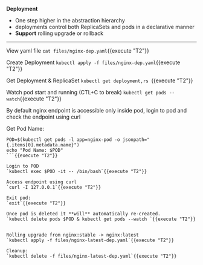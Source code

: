 
<b>Deployment</b>

* One step higher in the abstraction hierarchy
* deployments control both ReplicaSets and pods in a declarative manner
* **Support** rolling upgrade or rollback
---

View yaml file
`cat files/nginx-dep.yaml`{{execute "T2"}}

Create Deployment
`kubectl apply -f files/nginx-dep.yaml`{{execute "T2"}}

Get Deployment & ReplicaSet
`kubectl get deployment,rs `{{execute "T2"}}

Watch pod start and running (CTL+C to break)
`kubectl get pods --watch`{{execute "T2"}}

By default nginx endpoint is accessible only inside pod, login to pod and check the endpoint using curl

Get Pod Name:
```
POD=$(kubectl get pods -l app=nginx-pod -o jsonpath="{.items[0].metadata.name}")
echo "Pod Name: $POD"
```{{execute "T2"}}

Login to POD
`kubectl exec $POD -it -- /bin/bash`{{execute "T2"}}

Access endpoint using curl
`curl -I 127.0.0.1`{{execute "T2"}}

Exit pod:
`exit`{{execute "T2"}}

Once pod is deleted it **will** automatically re-created. 
`kubectl delete pods $POD & kubectl get pods --watch `{{execute "T2"}}


Rolling upgrade from nginx:stable -> nginx:latest
`kubectl apply -f files/nginx-latest-dep.yaml`{{execute "T2"}}

Cleanup:
`kubectl delete -f files/nginx-latest-dep.yaml`{{execute "T2"}}
 
